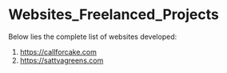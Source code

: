 # Websites_Freelanced_Projects
Below lies the complete list of websites developed:

1. https://callforcake.com
2. https://sattvagreens.com
